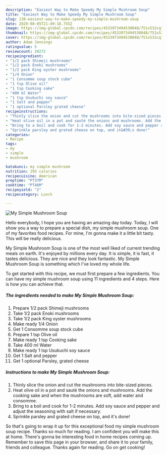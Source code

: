 ```yaml
---
description: "Easiest Way to Make Speedy My Simple Mushroom Soup"
title: "Easiest Way to Make Speedy My Simple Mushroom Soup"
slug: 138-easiest-way-to-make-speedy-my-simple-mushroom-soup
date: 2020-08-05T21:49:18.755Z
image: https://img-global.cpcdn.com/recipes/4533973494530048/751x532cq70/my-simple-mushroom-soup-recipe-main-photo.jpg
thumbnail: https://img-global.cpcdn.com/recipes/4533973494530048/751x532cq70/my-simple-mushroom-soup-recipe-main-photo.jpg
cover: https://img-global.cpcdn.com/recipes/4533973494530048/751x532cq70/my-simple-mushroom-soup-recipe-main-photo.jpg
author: Adam Jennings
ratingvalue: 5
reviewcount: 20272
recipeingredient:
- "1/2 pack Shimeji mushrooms"
- "1/2 pack Enoki mushrooms"
- "1/2 pack King oyster mushrooms"
- "1/4 Onion"
- "1 Consomme soup stock cube"
- "1 tsp Olive oil"
- "1 tsp Cooking sake"
- "400 ml Water"
- "1 tsp Usukuchi soy sauce"
- "1 Salt and pepper"
- "1 optional Parsley grated cheese"
recipeinstructions:
- "Thinly slice the onion and cut the mushrooms into bite-sized pieces."
- "Heat olive oil in a pot and sauté the onions and mushrooms. Add the cooking sake and when the mushrooms are soft, add water and consomme."
- "Bring to a boil and cook for 1-2 minutes. Add soy sauce and pepper and adjust the seasoning with salt if necessary."
- "Sprinkle parsley and grated cheese on top, and it&#39;s done!"
categories:
- Recipe
tags:
- my
- simple
- mushroom

katakunci: my simple mushroom 
nutrition: 293 calories
recipecuisine: American
preptime: "PT37M"
cooktime: "PT46M"
recipeyield: "2"
recipecategory: Lunch

---
```



![My Simple Mushroom Soup](https://img-global.cpcdn.com/recipes/4533973494530048/751x532cq70/my-simple-mushroom-soup-recipe-main-photo.jpg)

Hello everybody, I hope you are having an amazing day today. Today, I will show you a way to prepare a special dish, my simple mushroom soup. One of my favorites food recipes. For mine, I'm gonna make it a little bit tasty. This will be really delicious.

My Simple Mushroom Soup is one of the most well liked of current trending meals on earth. It's enjoyed by millions every day. It is simple, it is fast, it tastes delicious. They are nice and they look fantastic. My Simple Mushroom Soup is something which I've loved my whole life.




To get started with this recipe, we must first prepare a few ingredients. You can have my simple mushroom soup using 11 ingredients and 4 steps. Here is how you can achieve that.

<!--inarticleads1-->

##### The ingredients needed to make My Simple Mushroom Soup:

1. Prepare 1/2 pack Shimeji mushrooms
1. Take 1/2 pack Enoki mushrooms
1. Take 1/2 pack King oyster mushrooms
1. Make ready 1/4 Onion
1. Get 1 Consomme soup stock cube
1. Prepare 1 tsp Olive oil
1. Make ready 1 tsp Cooking sake
1. Take 400 ml Water
1. Make ready 1 tsp Usukuchi soy sauce
1. Get 1 Salt and pepper
1. Get 1 optional Parsley, grated cheese




<!--inarticleads2-->

##### Instructions to make My Simple Mushroom Soup:

1. Thinly slice the onion and cut the mushrooms into bite-sized pieces.
1. Heat olive oil in a pot and sauté the onions and mushrooms. Add the cooking sake and when the mushrooms are soft, add water and consomme.
1. Bring to a boil and cook for 1-2 minutes. Add soy sauce and pepper and adjust the seasoning with salt if necessary.
1. Sprinkle parsley and grated cheese on top, and it&#39;s done!




So that's going to wrap it up for this exceptional food my simple mushroom soup recipe. Thanks so much for reading. I am confident you will make this at home. There's gonna be interesting food in home recipes coming up. Remember to save this page in your browser, and share it to your family, friends and colleague. Thanks again for reading. Go on get cooking!
